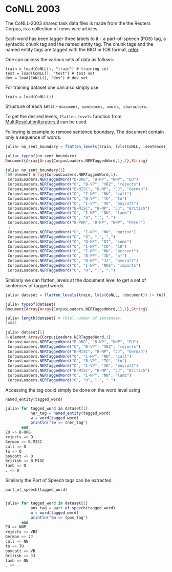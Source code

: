 # CoNLL 2003
The CoNLL-2003 shared task data files
is made from the the Reuters Corpus,
is a collection of news wire articles.

Each word has been tagger three labels to it -
a part-of-speech (POS) tag, a syntactic chunk tag and
the named entity tag.
The chunk tags and the named entity tags are tagged
with the BIO1 or IOB format,
[refer](https://en.wikipedia.org/wiki/Inside%E2%80%93outside%E2%80%93beginning_(tagging)).

One can access the various sets of data as follows-

    train = load(CoNLL(), "train") # training set
    test = load(CoNLL(), "test") # test set
    dev = load(CoNLL(), "dev") # dev set

For training dataset one can also simply use

    train = load(CoNLL())

Structure of each set is - `document, sentences, words, characters`.

To get the desired levels, `flatten_levels` function from [MultiResolutionIterators.jl](https://github.com/oxinabox/MultiResolutionIterators.jl) can be used.

Following is example to remove sentence boundary.
The document contain only a sequence of words.

```julia
julia> no_sent_boundary = flatten_levels(train, lvls(CoNLL, :sentence)) |> full_consolidate

julia> typeof(no_sent_boundary)
Document{Array{Array{CorpusLoaders.NERTaggedWord,1},1},String}

julia> no_sent_boundary[1]
469-element Array{CorpusLoaders.NERTaggedWord,1}:
 CorpusLoaders.NERTaggedWord("B-ORG", "B-NP", "NNP", "EU")
 CorpusLoaders.NERTaggedWord("O", "B-VP", "VBZ", "rejects")
 CorpusLoaders.NERTaggedWord("B-MISC", "B-NP", "JJ", "German")
 CorpusLoaders.NERTaggedWord("O", "I-NP", "NN", "call")
 CorpusLoaders.NERTaggedWord("O", "B-VP", "TO", "to")
 CorpusLoaders.NERTaggedWord("O", "I-VP", "VB", "boycott")
 CorpusLoaders.NERTaggedWord("B-MISC", "B-NP", "JJ", "British")
 CorpusLoaders.NERTaggedWord("O", "I-NP", "NN", "lamb")
 CorpusLoaders.NERTaggedWord("O", "O", ".", ".")
 CorpusLoaders.NERTaggedWord("B-PER", "B-NP", "NNP", "Peter")
 ⋮
 CorpusLoaders.NERTaggedWord("O", "I-NP", "NN", "mutton")
 CorpusLoaders.NERTaggedWord("O", "O", ",", ",")
 CorpusLoaders.NERTaggedWord("O", "B-NP", "DT", "some")
 CorpusLoaders.NERTaggedWord("O", "I-NP", "CD", "10")
 CorpusLoaders.NERTaggedWord("O", "I-NP", "NN", "percent")
 CorpusLoaders.NERTaggedWord("O", "B-PP", "IN", "of")
 CorpusLoaders.NERTaggedWord("O", "B-NP", "JJ", "overall")
 CorpusLoaders.NERTaggedWord("O", "I-NP", "NNS", "imports")
 CorpusLoaders.NERTaggedWord("O", "O", ".", ".")
```

Similarly we can flatten_levels at the document level
to get a set of sentences of tagged words.

```julia
julia> dataset = flatten_levels(train, lvls(CoNLL, :document)) |> full_consolidate

julia> typeof(dataset)
Document{Array{Array{CorpusLoaders.NERTaggedWord,1},1},String}

julia> length(dataset) # Total number of sentences.
14041

julia> dataset[1]
9-element Array{CorpusLoaders.NERTaggedWord,1}:
 CorpusLoaders.NERTaggedWord("B-ORG", "B-NP", "NNP", "EU")
 CorpusLoaders.NERTaggedWord("O", "B-VP", "VBZ", "rejects")
 CorpusLoaders.NERTaggedWord("B-MISC", "B-NP", "JJ", "German")
 CorpusLoaders.NERTaggedWord("O", "I-NP", "NN", "call")
 CorpusLoaders.NERTaggedWord("O", "B-VP", "TO", "to")
 CorpusLoaders.NERTaggedWord("O", "I-VP", "VB", "boycott")
 CorpusLoaders.NERTaggedWord("B-MISC", "B-NP", "JJ", "British")
 CorpusLoaders.NERTaggedWord("O", "I-NP", "NN", "lamb")
 CorpusLoaders.NERTaggedWord("O", "O", ".", ".")
```

Accessing the tag could simply be done on the word level using

    named_entity(tagged_word)

```julia
julia> for tagged_word in dataset[1]
           ner_tag = named_entity(tagged_word)
           w = word(tagged_word)
           println("$w => $ner_tag")
       end
EU => B-ORG
rejects => O
German => B-MISC
call => O
to => O
boycott => O
British => B-MISC
lamb => O
. => O
```

Similarly the Part of Speech tags can be extracted.

    part_of_speech(tagged_word)

```julia

julia> for tagged_word in dataset[1]
           pos_tag = part_of_speech(tagged_word)
           w = word(tagged_word)
           println("$w => $pos_tag")
       end
EU => NNP
rejects => VBZ
German => JJ
call => NN
to => TO
boycott => VB
British => JJ
lamb => NN
. => .

```
